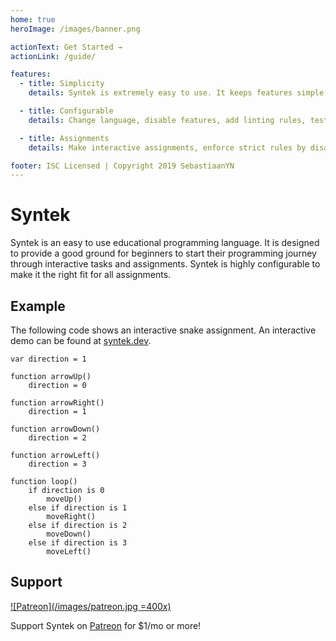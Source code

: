 ```yaml
---
home: true
heroImage: /images/banner.png

actionText: Get Started →
actionLink: /guide/

features:
  - title: Simplicity
    details: Syntek is extremely easy to use. It keeps features simple and reads like English to make it easy for beginners to get started with programming!

  - title: Configurable
    details: Change language, disable features, add linting rules, test code, move to different environments, and more!

  - title: Assignments
    details: Make interactive assignments, enforce strict rules by disabling features, and expand to new environments like Arduino and Minecraft!

footer: ISC Licensed | Copyright 2019 SebastiaanYN
---
```


# Syntek

Syntek is an easy to use educational programming language. It is designed to provide a good ground for beginners to start their programming journey through interactive tasks and assignments. Syntek is highly configurable to make it the right fit for all assignments.

## Example

The following code shows an interactive snake assignment. An interactive demo can be found at [syntek.dev](https://syntek.dev/).

```syntek
var direction = 1

function arrowUp()
	direction = 0

function arrowRight()
	direction = 1

function arrowDown()
	direction = 2

function arrowLeft()
	direction = 3

function loop()
	if direction is 0
		moveUp()
	else if direction is 1
		moveRight()
	else if direction is 2
		moveDown()
	else if direction is 3
		moveLeft()
```

## Support

[![Patreon](/images/patreon.jpg =400x)](https://www.patreon.com/synteklang)

Support Syntek on [Patreon](https://www.patreon.com/synteklang) for $1/mo or more!
